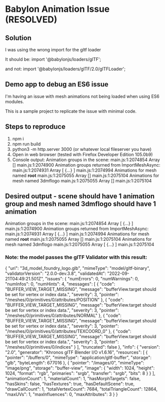 # Babylon Animation Issue (RESOLVED)

## Solution
I was using the wrong import for the gltf loader

It should be:
import '@babylonjs/loaders/glTF';

and not:
import '@babylonjs/loaders/glTF/2.0/glTFLoader';

## Demo app to debug an ES6 issue

I'm having an issue with mesh animations not being loaded when using ES6 modules.

This is a sample project to replicate the issue with minimal code.

## Steps to reproduce
1. npm i
2. npm run build
3. python3 -m http.server 3000 (or whatever local fileserver you have)
4. Open in web browser (tested with Firefox Developer Edition 105.0b9)
5. Console output:
Animation groups in the scene: main.js:1:2074854
Array []
main.js:1:2074900
Animation groups returned from ImportMeshAsync: main.js:1:2074931
Array [ {…} ]
main.js:1:2074994
Animations for mesh named __root__ main.js:1:2075055
Array []
main.js:1:2075104
Animations for mesh named 3dmflogo main.js:1:2075055
Array []
main.js:1:2075104

## Desired output - scene should have 1 animation group and mesh named 3dmflogo should have 1 animation
Animation groups in the scene: main.js:1:2074854
Array [ {…} ]
main.js:1:2074900
Animation groups returned from ImportMeshAsync: main.js:1:2074931
Array [ {…} ]
main.js:1:2074994
Animations for mesh named __root__ main.js:1:2075055
Array []
main.js:1:2075104
Animations for mesh named 3dmflogo main.js:1:2075055
Array [ {…} ]
main.js:1:2075104

### Note: the model passes the glTF Validator with this result:
{
    "uri": "3d_model_foundry_logo.glb",
    "mimeType": "model/gltf-binary",
    "validatorVersion": "2.0.0-dev.3.8",
    "validatedAt": "2022-09-21T04:49:21.501Z",
    "issues": {
        "numErrors": 0,
        "numWarnings": 0,
        "numInfos": 0,
        "numHints": 4,
        "messages": [
            {
                "code": "BUFFER_VIEW_TARGET_MISSING",
                "message": "bufferView.target should be set for vertex or index data.",
                "severity": 3,
                "pointer": "/meshes/0/primitives/0/attributes/POSITION"
            },
            {
                "code": "BUFFER_VIEW_TARGET_MISSING",
                "message": "bufferView.target should be set for vertex or index data.",
                "severity": 3,
                "pointer": "/meshes/0/primitives/0/attributes/NORMAL"
            },
            {
                "code": "BUFFER_VIEW_TARGET_MISSING",
                "message": "bufferView.target should be set for vertex or index data.",
                "severity": 3,
                "pointer": "/meshes/0/primitives/0/attributes/TEXCOORD_0"
            },
            {
                "code": "BUFFER_VIEW_TARGET_MISSING",
                "message": "bufferView.target should be set for vertex or index data.",
                "severity": 3,
                "pointer": "/meshes/0/primitives/0/indices"
            }
        ],
        "truncated": false
    },
    "info": {
        "version": "2.0",
        "generator": "Khronos glTF Blender I/O v1.6.16",
        "resources": [
            {
                "pointer": "/buffers/0",
                "mimeType": "application/gltf-buffer",
                "storage": "glb",
                "byteLength": 677016
            },
            {
                "pointer": "/images/0",
                "mimeType": "image/png",
                "storage": "buffer-view",
                "image": {
                    "width": 1024,
                    "height": 1024,
                    "format": "rgb",
                    "primaries": "srgb",
                    "transfer": "srgb",
                    "bits": 8
                }
            }
        ],
        "animationCount": 1,
        "materialCount": 1,
        "hasMorphTargets": false,
        "hasSkins": false,
        "hasTextures": true,
        "hasDefaultScene": true,
        "drawCallCount": 1,
        "totalVertexCount": 7684,
        "totalTriangleCount": 12864,
        "maxUVs": 1,
        "maxInfluences": 0,
        "maxAttributes": 3
    }
}